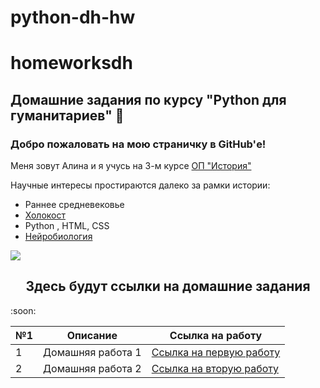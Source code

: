 # python-dh-hw
# homeworksdh
## Домашние задания по курсу "Python для гуманитариев" :star2:  

### Добро пожаловать на мою страничку в GitHub'е! 

Меня зовут Алина и я учусь на 3-м курсе [ОП "История"](https://www.hse.ru/ba/hist/) 

Научные интересы простираются далеко за рамки истории:

* Раннее средневековье  
* [Холокост](https://www.coursera.org/learn/the-holocaust) 
* Python , HTML, CSS 
* [Нейробиология](https://www.coursera.org/learn/medical-neuroscience/home/welcome)

![](https://pp.userapi.com/c830508/v830508067/19fa3c/TaPX-5pxvEo.jpg)


<h2 align="center"> Здесь будут ссылки на домашние задания </h2> :soon:


| №1 | Описание | Ссылка на работу |
|----|:----------:|------------------|
| 1  | Домашняя работа 1 | [Ссылка на первую работу](https://github.com/linasyan/python-dh-hw/blob/master/HW1.ipynb) |
| 2  | Домашняя работа 2 | [Ссылка на вторую работу](https://github.com/linasyan/python-dh-hw/blob/master/HW2.ipynb) |





